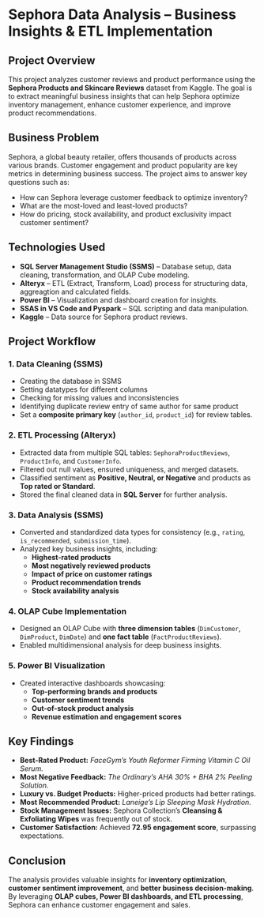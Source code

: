 # **Sephora Data Analysis – Business Insights & ETL Implementation**

## **Project Overview**
This project analyzes customer reviews and product performance using the **Sephora Products and Skincare Reviews** dataset from Kaggle. The goal is to extract meaningful business insights that can help Sephora optimize inventory management, enhance customer experience, and improve product recommendations.

## **Business Problem**
Sephora, a global beauty retailer, offers thousands of products across various brands. Customer engagement and product popularity are key metrics in determining business success. The project aims to answer key questions such as:
- How can Sephora leverage customer feedback to optimize inventory?
- What are the most-loved and least-loved products?
- How do pricing, stock availability, and product exclusivity impact customer sentiment?

## **Technologies Used**
- **SQL Server Management Studio (SSMS)** – Database setup, data cleaning, transformation, and OLAP Cube modeling.
- **Alteryx** – ETL (Extract, Transform, Load) process for structuring data, aggreagtion and calculated fields.
- **Power BI** – Visualization and dashboard creation for insights.
- **SSAS in VS Code and Pyspark** – SQL scripting and data manipulation.
- **Kaggle** – Data source for Sephora product reviews.

## **Project Workflow**
### 1. **Data Cleaning (SSMS)**
- Creating the database in SSMS
- Setting datatypes for different columns
- Checking for missing values and inconsistencies
- Identifying  duplicate review entry of same author for same product
- Set a **composite primary key** (`author_id`, `product_id`) for review tables.

### 2. **ETL Processing (Alteryx)**
- Extracted data from multiple SQL tables: `SephoraProductReviews`, `ProductInfo`, and `CustomerInfo`.
- Filtered out null values, ensured uniqueness, and merged datasets.
- Classified sentiment as **Positive, Neutral, or Negative** and products as **Top rated or Standard**.
- Stored the final cleaned data in **SQL Server** for further analysis.

### 3. **Data Analysis (SSMS)**
- Converted and standardized data types for consistency (e.g., `rating`, `is_recommended`, `submission_time`).
- Analyzed key business insights, including:
  - **Highest-rated products**
  - **Most negatively reviewed products**
  - **Impact of price on customer ratings**
  - **Product recommendation trends**
  - **Stock availability analysis**

### 4. **OLAP Cube Implementation**
- Designed an OLAP Cube with **three dimension tables** (`DimCustomer`, `DimProduct`, `DimDate`) and **one fact table** (`FactProductReviews`).
- Enabled multidimensional analysis for deep business insights.

### 5. **Power BI Visualization**
- Created interactive dashboards showcasing:
  - **Top-performing brands and products**
  - **Customer sentiment trends**
  - **Out-of-stock product analysis**
  - **Revenue estimation and engagement scores**

## **Key Findings**
- **Best-Rated Product:** *FaceGym’s Youth Reformer Firming Vitamin C Oil Serum.*
- **Most Negative Feedback:** *The Ordinary’s AHA 30% + BHA 2% Peeling Solution.*
- **Luxury vs. Budget Products:** Higher-priced products had better ratings.
- **Most Recommended Product:** *Laneige’s Lip Sleeping Mask Hydration.*
- **Stock Management Issues:** Sephora Collection’s **Cleansing & Exfoliating Wipes** was frequently out of stock.
- **Customer Satisfaction:** Achieved **72.95 engagement score**, surpassing expectations.

## **Conclusion**
The analysis provides valuable insights for **inventory optimization**, **customer sentiment improvement**, and **better business decision-making**. By leveraging **OLAP cubes, Power BI dashboards, and ETL processing**, Sephora can enhance customer engagement and sales.

